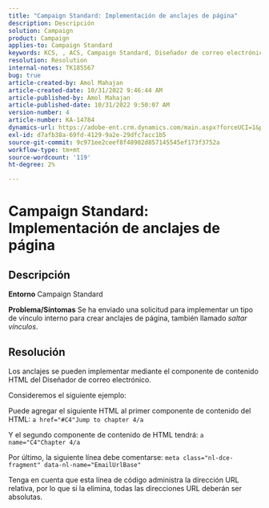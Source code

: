 ```yaml
---
title: "Campaign Standard: Implementación de anclajes de página"
description: Descripción
solution: Campaign
product: Campaign
applies-to: Campaign Standard
keywords: KCS, , ACS, Campaign Standard, Diseñador de correo electrónico, Delimitador de página
resolution: Resolution
internal-notes: TK185567
bug: true
article-created-by: Amol Mahajan
article-created-date: 10/31/2022 9:46:44 AM
article-published-by: Amol Mahajan
article-published-date: 10/31/2022 9:50:07 AM
version-number: 4
article-number: KA-14784
dynamics-url: https://adobe-ent.crm.dynamics.com/main.aspx?forceUCI=1&pagetype=entityrecord&etn=knowledgearticle&id=3fe073ea-0059-ed11-9561-6045bd006079
exl-id: d7afb38a-69fd-4129-9a2e-29dfc7acc1b5
source-git-commit: 9c971ee2ceef8f48902d857145545ef173f3752a
workflow-type: tm+mt
source-wordcount: '119'
ht-degree: 2%

---
```


# Campaign Standard: Implementación de anclajes de página

## Descripción

<b>Entorno</b>
Campaign Standard


<b>Problema/Síntomas</b>
Se ha enviado una solicitud para implementar un tipo de vínculo interno para crear anclajes de página, también llamado *saltar vínculos*.


## Resolución


Los anclajes se pueden implementar mediante el componente de contenido HTML del Diseñador de correo electrónico.

Consideremos el siguiente ejemplo:

Puede agregar el siguiente HTML al primer componente de contenido del HTML:
`a href="#C4"Jump to chapter 4/a`

Y el segundo componente de contenido de HTML tendrá:
`a name="C4"Chapter 4/a`

Por último, la siguiente línea debe comentarse:
`meta class="nl-dce-fragment" data-nl-name="EmailUrlBase"`

Tenga en cuenta que esta línea de código administra la dirección URL relativa, por lo que si la elimina, todas las direcciones URL deberán ser absolutas.
